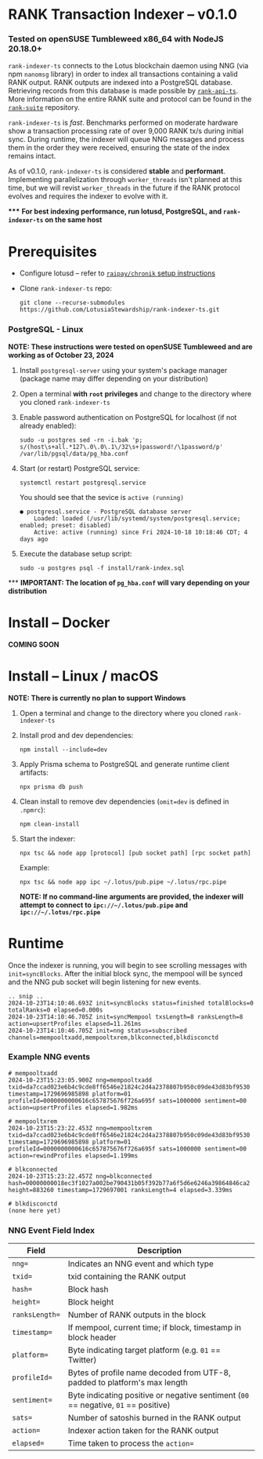 # RANK Transaction Indexer – v0.1.0

### **Tested on openSUSE Tumbleweed x86_64 with NodeJS 20.18.0+**

`rank-indexer-ts` connects to the Lotus blockchain daemon using NNG (via npm `nanomsg` library) in order to index all transactions containing a valid RANK output. RANK outputs are indexed into a PostgreSQL database. Retrieving records from this database is made possible by [`rank-api-ts`](https://github.com/LotusiaStewardship/rank-api-ts). More information on the entire RANK suite and protocol can be found in the [`rank-suite`](https://github.com/LotusiaStewardship/rank-suite) repository.

`rank-indexer-ts` is _fast_. Benchmarks performed on moderate hardware show a transaction processing rate of over 9,000 RANK tx/s during initial sync. During runtime, the indexer will queue NNG messages and process them in the order they were received, ensuring the state of the index remains intact.

As of v0.1.0, `rank-indexer-ts` is considered **stable** and **performant**. Implementing parallelization through `worker_threads` isn't planned at this time, but we will revist `worker_threads` in the future if the RANK protocol evolves and requires the indexer to evolve with it.

**\*\*\*** **For best indexing performance, run lotusd, PostgreSQL, and `rank-indexer-ts` on the same host**

# Prerequisites

- Configure lotusd – refer to [`raipay/chronik` setup instructions](https://github.com/raipay/chronik#setting-up-ecash-or-lotus-node-for-chronik)
- Clone `rank-indexer-ts` repo:

  ```
  git clone --recurse-submodules https://github.com/LotusiaStewardship/rank-indexer-ts.git
  ```

### PostgreSQL - Linux

**NOTE: These instructions were tested on openSUSE Tumbleweed and are working as of October 23, 2024**

1. Install `postgresql-server` using your system's package manager (package name may differ depending on your distribution)
2. Open a terminal **with `root` privileges** and change to the directory where you cloned `rank-indexer-ts`
3. Enable password authentication on PostgreSQL for localhost (if not already enabled):

   ```
   sudo -u postgres sed -rn -i.bak 'p; s/(host\s+all.*127\.0\.0\.1\/32\s+)password!/\1password/p' /var/lib/pgsql/data/pg_hba.conf
   ```

4. Start (or restart) PostgreSQL service:

   ```
   systemctl restart postgresql.service
   ```

   You should see that the sevice is `active (running)`

   ```
   ● postgresql.service - PostgreSQL database server
       Loaded: loaded (/usr/lib/systemd/system/postgresql.service; enabled; preset: disabled)
       Active: active (running) since Fri 2024-10-18 10:18:46 CDT; 4 days ago
   ```

5. Execute the database setup script:
   ```
   sudo -u postgres psql -f install/rank-index.sql
   ```

\*\*\* **IMPORTANT: The location of `pg_hba.conf` will vary depending on your distribution**

# Install – Docker

**COMING SOON**

# Install – Linux / macOS

**NOTE: There is currently no plan to support Windows**

1. Open a terminal and change to the directory where you cloned `rank-indexer-ts`
2. Install prod and dev dependencies:

   ```
   npm install --include=dev
   ```

3. Apply Prisma schema to PostgreSQL and generate runtime client artifacts:

   ```
   npx prisma db push
   ```

4. Clean install to remove dev dependencies (`omit=dev` is defined in `.npmrc`):

   ```
   npm clean-install
   ```

5. Start the indexer:

   ```
   npx tsc && node app [protocol] [pub socket path] [rpc socket path]
   ```

   Example:

   ```
   npx tsc && node app ipc ~/.lotus/pub.pipe ~/.lotus/rpc.pipe
   ```

   **NOTE: If no command-line arguments are provided, the indexer will attempt to connect to `ipc://~/.lotus/pub.pipe` and `ipc://~/.lotus/rpc.pipe`**

# Runtime

Once the indexer is running, you will begin to see scrolling messages with `init=syncBlocks`. After the initial block sync, the mempool will be synced and the NNG pub socket will begin listening for new events.

```
.. snip ..
2024-10-23T14:10:46.693Z init=syncBlocks status=finished totalBlocks=0 totalRanks=0 elapsed=0.000s
2024-10-23T14:10:46.705Z init=syncMempool txsLength=8 ranksLength=8 action=upsertProfiles elapsed=11.261ms
2024-10-23T14:10:46.705Z init=nng status=subscribed channels=mempooltxadd,mempooltxrem,blkconnected,blkdisconctd
```

### Example NNG events

```
# mempooltxadd
2024-10-23T15:23:05.900Z nng=mempooltxadd txid=da7ccad023e6b4c9cde8ff6546e21824c2d4a2378807b950c09de43d83bf9530 timestamp=1729696985898 platform=01 profileId=0000000000616c657875676f726a695f sats=1000000 sentiment=00 action=upsertProfiles elapsed=1.982ms

# mempooltxrem
2024-10-23T15:23:22.453Z nng=mempooltxrem txid=da7ccad023e6b4c9cde8ff6546e21824c2d4a2378807b950c09de43d83bf9530 timestamp=1729696985898 platform=01 profileId=0000000000616c657875676f726a695f sats=1000000 sentiment=00 action=rewindProfiles elapsed=1.199ms

# blkconnected
2024-10-23T15:23:22.457Z nng=blkconnected hash=00000000018ec3f1027a002be790431b05f392b77a6f5d6e6246a39864846ca2 height=883260 timestamp=1729697001 ranksLength=4 elapsed=3.339ms

# blkdisconctd
(none here yet)
```

### NNG Event Field Index

| Field          | Description                                                                         |
| -------------- | ----------------------------------------------------------------------------------- |
| `nng=`         | Indicates an NNG event and which type                                               |
| `txid=`        | txid containing the RANK output                                                     |
| `hash=`        | Block hash                                                                          |
| `height=`      | Block height                                                                        |
| `ranksLength=` | Number of RANK outputs in the block                                                 |
| `timestamp=`   | If mempool, current time; if block, timestamp in block header                       |
| `platform=`    | Byte indicating target platform (e.g. `01` == Twitter)                              |
| `profileId=`   | Bytes of profile name decoded from UTF-8, padded to platform's max length           |
| `sentiment=`   | Byte indicating positive or negative sentiment (`00` == negative, `01` == positive) |
| `sats=`        | Number of satoshis burned in the RANK output                                        |
| `action=`      | Indexer action taken for the RANK output                                            |
| `elapsed=`     | Time taken to process the `action=`                                                 |
